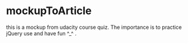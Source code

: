 # mockupToArticle
this is a mockup from udacity course quiz. The importance is to practice jQuery use and have fun ^_^ .
